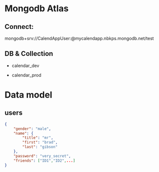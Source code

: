 # Mongodb Atlas

## Connect: 

mongodb+srv://CalendAppUser:<secret>@mycalendapp.nbkps.mongodb.net/test

## DB & Collection

- calendar_dev

- calendar_prod

# Data model

## users 

```json
{
    "gender": "male",
    "name": {
        "title": "mr",
        "first": "brad",
        "last": "gibson"
    },
    "password": "very_secret",
    "friends": ["ID1","ID2",...]
}
```
